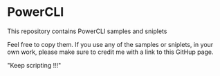# PowerCLI

This repository contains PowerCLI samples and sniplets

Feel free to copy them.
If you use any of the samples or sniplets, in your own work, please make sure to credit me with a link to this GitHup page.

"Keep scripting !!!"
